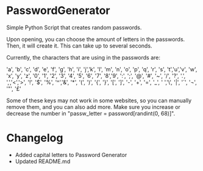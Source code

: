 # PasswordGenerator
Simple Python Script that creates random passwords.

Upon opening, you can choose the amount of letters in the passwords. Then, it will create it. This can take up to several seconds. 

Currently, the characters that are using in the passwords are:

 'a', 'b', 'c', 'd', 'e', 'f', 'g', 'h', 'i', 'j','k', 'l', 'm', 'n', 'o', 'p', 'q', 'r', 's', 't','u','v', 'w', 'x', 'y', 'z', '0', '1', '2', '3', '4', '5', '6', '7', '8','9', ':', ';', '@', '#', '~', '/', '?', '.', ',','<','>', '!', '$', '%', '^','&', '*', '(', ')', '{', '}', '[', ']', '-', '+', '=', '_', ' ','\\', '|', '`', '¬', '"', '£'
 
 Some of these keys may not work in some websites, so you can manually remove them, and you can also add more. Make sure you increase or decrease the number in "passw_letter = password[randint(0, 68)]".

# Changelog

- Added capital letters to Password Generator
- Updated README.md
